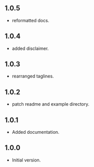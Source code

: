 ## 1.0.5
- reformatted docs.

## 1.0.4
- added disclaimer.

## 1.0.3
- rearranged taglines.

## 1.0.2
- patch readme and example directory.

## 1.0.1
- Added documentation.

## 1.0.0

- Initial version.
